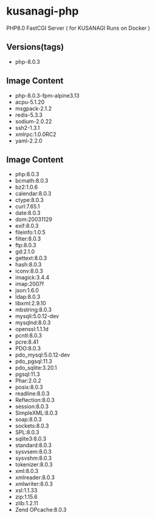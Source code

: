 # kusanagi-php
PHP8.0 FastCGI Server ( for KUSANAGI Runs on Docker )

## Versions(tags)
- php-8.0.3

## Image Content
- php-8.0.3-fpm-alpine3.13
- acpu-5.1.20
- msgpack-2.1.2
- redis-5.3.3
- sodium-2.0.22
- ssh2-1.3.1
- xmlrpc:1.0.0RC2
- yaml-2.2.0

## Image Content
- php:8.0.3
- bcmath:8.0.3
- bz2:1.0.6
- calendar:8.0.3
- ctype:8.0.3
- curl:7.65.1
- date:8.0.3
- dom:20031129
- exif:8.0.3
- fileinfo:1.0.5
- filter:8.0.3
- ftp:8.0.3
- gd:2.1.0
- gettext:8.0.3
- hash:8.0.3
- iconv:8.0.3
- imagick:3.4.4
- imap:2007f
- json:1.6.0
- ldap:8.0.3
- libxml:2.9.10
- mbstring:8.0.3
- mysqli:5.0.12-dev
- mysqlnd:8.0.3
- openssl:1.1.1d
- pcntl:8.0.3
- pcre:8.41
- PDO:8.0.3
- pdo_mysql:5.0.12-dev
- pdo_pgsql:11.3
- pdo_sqlite:3.20.1
- pgsql:11.3
- Phar:2.0.2
- posix:8.0.3
- readline:8.0.3
- Reflection:8.0.3
- session:8.0.3
- SimpleXML:8.0.3
- soap:8.0.3
- sockets:8.0.3
- SPL:8.0.3
- sqlite3:8.0.3
- standard:8.0.3
- sysvsem:8.0.3
- sysvshm:8.0.3
- tokenizer:8.0.3
- xml:8.0.3
- xmlreader:8.0.3
- xmlwriter:8.0.3
- xsl:1.1.33
- zip:1.15.6
- zlib:1.2.11
- Zend OPcache:8.0.3

